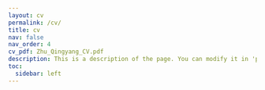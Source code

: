 ```yaml
---
layout: cv
permalink: /cv/
title: cv
nav: false
nav_order: 4
cv_pdf: Zhu_Qingyang_CV.pdf
description: This is a description of the page. You can modify it in 'pages/_cv.md'. You can also change or remove the top pdf download button.
toc:
  sidebar: left
---
```

